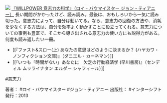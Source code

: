 [![](https://images-fe.ssl-images-amazon.com/images/I/41cHCME5VWL._SL160_.jpg)](http://www.amazon.co.jp/exec/obidos/ASIN/4772695354/choiyaki81-22/ref=nosim)
[『WILLPOWER 意志力の科学』（ロイ・バウマイスター ジョン・ティアニー）](http://www.amazon.co.jp/exec/obidos/ASIN/4772695354/choiyaki81-22/ref=nosim)
長い期間がかかったけど、読み読み。最後は、おもしろいから一気に読み切った。意志力によって、自分は動いてる。なら、意志力の回復の方法や、消耗を少なくする方法は、自分を効率よく動かすことに役立ってくれる。意志力についての事例も豊富で、そこから導き出される意志力の使い方にも説得力がある。何度も読み返したい一冊。

- [[『ファスト&スロー(上) あなたの意思はどのように決まるか？ (ハヤカワ・ノンフィクション文庫)』（ダニエル・カーネマン）]]
- [[『いつも「時間がない」あなたに　欠乏の行動経済学 (早川書房)』（センディル ムッライナタン エルダー シャフィール）]]

#意志力 

著者： #ロイ・バウマイスター #ジョン・ティアニー
出版社： #インターシフト
発行：2013

